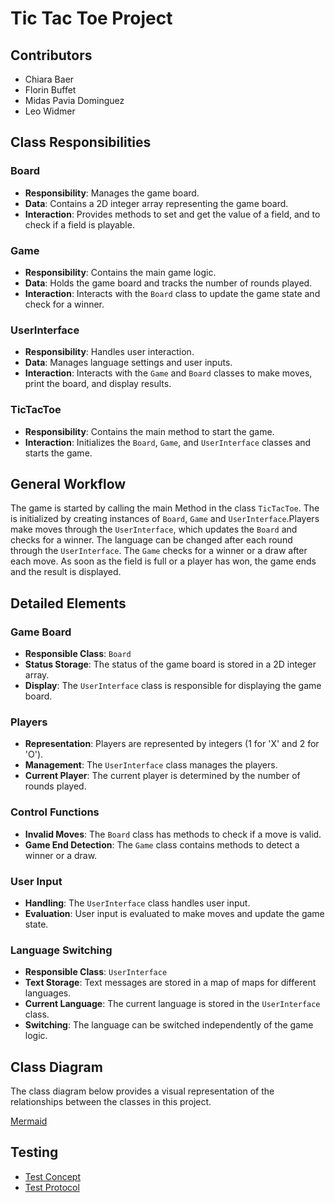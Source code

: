 # Tic Tac Toe Project

## Contributors

- Chiara Baer
- Florin Buffet
- Midas Pavia Dominguez
- Leo Widmer


## Class Responsibilities

### Board
- **Responsibility**: Manages the game board.
- **Data**: Contains a 2D integer array representing the game board.
- **Interaction**: Provides methods to set and get the value of a field, and to check if a field is playable.

### Game
- **Responsibility**: Contains the main game logic.
- **Data**: Holds the game board and tracks the number of rounds played.
- **Interaction**: Interacts with the `Board` class to update the game state and check for a winner.

### UserInterface
- **Responsibility**: Handles user interaction.
- **Data**: Manages language settings and user inputs.
- **Interaction**: Interacts with the `Game` and `Board` classes to make moves, print the board, and display results.

### TicTacToe
- **Responsibility**: Contains the main method to start the game.
- **Interaction**: Initializes the `Board`, `Game`, and `UserInterface` classes and starts the game.

## General Workflow

The game is started by calling the main Method in the class `TicTacToe`. The is initialized by creating instances of `Board`, `Game` and `UserInterface`.Players make moves through the `UserInterface`, which updates the `Board` and checks for a winner. The language can be changed after each round through the `UserInterface`.
The `Game` checks for a winner or a draw after each move. As soon as the field is full or a player has won, the game ends and the result is displayed.

## Detailed Elements

### Game Board
- **Responsible Class**: `Board`
- **Status Storage**: The status of the game board is stored in a 2D integer array.
- **Display**: The `UserInterface` class is responsible for displaying the game board.

### Players
- **Representation**: Players are represented by integers (1 for 'X' and 2 for 'O').
- **Management**: The `UserInterface` class manages the players.
- **Current Player**: The current player is determined by the number of rounds played.

### Control Functions
- **Invalid Moves**: The `Board` class has methods to check if a move is valid.
- **Game End Detection**: The `Game` class contains methods to detect a winner or a draw.

### User Input
- **Handling**: The `UserInterface` class handles user input.
- **Evaluation**: User input is evaluated to make moves and update the game state.

### Language Switching
- **Responsible Class**: `UserInterface`
- **Text Storage**: Text messages are stored in a map of maps for different languages.
- **Current Language**: The current language is stored in the `UserInterface` class.
- **Switching**: The language can be switched independently of the game logic.

## Class Diagram
The class diagram below provides a visual representation of the relationships between the classes in this project.

[Mermaid](https://github.zhaw.ch/PM1-IT24aZH-wahl-fame-lieh-dihl-pasu/team01-budapest-projekt1-tic-tac-toe/blob/main/doc/classStructure.md)

## Testing
- [Test Concept](https://github.zhaw.ch/PM1-IT24aZH-wahl-fame-lieh-dihl-pasu/team01-budapest-projekt1-tic-tac-toe/blob/main/doc/testkonzept.md)
- [Test Protocol](https://github.zhaw.ch/PM1-IT24aZH-wahl-fame-lieh-dihl-pasu/team01-budapest-projekt1-tic-tac-toe/blob/main/doc/Testprotokoll.docx)
